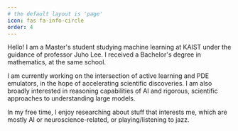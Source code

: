```yaml
---
# the default layout is 'page'
icon: fas fa-info-circle
order: 4
---
```


Hello! I am a Master's student studying machine learning at KAIST under the guidance of professor Juho Lee. I received a Bachelor's degree in mathematics, at the same school.

I am currently working on the intersection of active learning and PDE emulators, in the hope of accelerating scientific discoveries. I am also broadly interested in reasoning capabilities of AI and rigorous, scientific approaches to understanding large models.

In my free time, I enjoy researching about stuff that interests me, which are mostly AI or neuroscience-related, or playing/listening to jazz.

